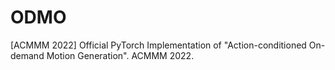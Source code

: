# ODMO
[ACMMM 2022] Official PyTorch Implementation of "Action-conditioned On-demand Motion Generation". ACMMM 2022.
